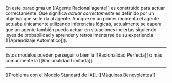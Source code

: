 En este paradigma un [[Agente Racional|agente]] es construido para actuar correctamente. Que significa *actuar correctamente* es definido por un objetivo que se le da al agente.
Aunque en un primer momento el agente actuaba únicamente utilizando inferencias lógicas, actualmente se espera que un agente también pueda actuar en situaciones inciertas siguiendo leyes de probabilidad y aprender y retroalimentarse de su experiencia ([[Aprendizaje Automático]]).
***
Estos modelos pueden perseguir o bien la [[Racionalidad Perfecta]] o más comunmente la [[Racionalidad Limitada]]. 
***
[[Problema con el Modelo Standard de IA]]. 
[[Máquinas Benevolentes]] 